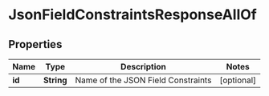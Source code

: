 

# JsonFieldConstraintsResponseAllOf


## Properties

| Name | Type | Description | Notes |
|------------ | ------------- | ------------- | -------------|
|**id** | **String** | Name of the JSON Field Constraints |  [optional] |



